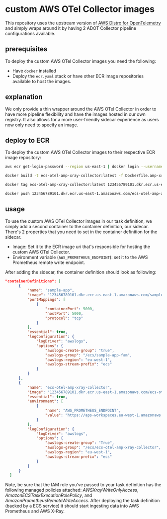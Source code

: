 # custom AWS OTel Collector images

This repository uses the upstream version of [AWS Distro for OpenTelemetry](https://github.com/aws-observability/aws-otel-collector) and
simply wraps around it by having 2 ADOT Collector pipeline configurations available.

## prerequisites

To deploy the custom AWS OTel Collector images you need the following:

- Have `docker` installed
- Deploy the `ecr.yaml` stack or have other ECR image repositories available to host the images.

## explanation

We only provide a thin wrapper around the AWS OTel Collector in order to have more pipeline flexibility and have the images hosted in our own registry. It also allows for a more user-friendly sidecar experience as users now only need to specify an image.

## deploy to ECR

To deploy the custom AWS OTel Collector images to their respective ECR image repository:

```sh
aws ecr get-login-password --region us-east-1 | docker login --username AWS --password-stdin 123456789101.dkr.ecr.us-east-1.amazonaws.com

docker build -t ecs-otel-amp-xray-collector:latest -f Dockerfile.amp-xray

docker tag ecs-otel-amp-xray-collector:latest 123456789101.dkr.ecr.us-east-1.amazonaws.com/ecs-otel-amp-xray-collector:latest

docker push 123456789101.dkr.ecr.us-east-1.amazonaws.com/ecs-otel-amp-xray-collector:latest
```

## usage

To use the custom AWS OTel Collector images in our task definition, we simply add a second container to the container definition, our sidecar. There's 2 properties that you need to set in the container definition for the sidecar.

- Image: Set it to the ECR image uri that's responsible for hosting the custom AWS OTel Collector.
- Environment variable (`AWS_PROMETHEUS_ENDPOINT`): set it to the AWS Prometheus remote write endpoint.

After adding the sidecar, the container definition should look as following:

```json
"containerDefinitions": [
      {
          "name": "sample-app",
          "image": "123456789101.dkr.ecr.us-east-1.amazonaws.com/sample-app:latest",
          "portMappings": [
              {
                  "containerPort": 5000,
                  "hostPort": 5000,
                  "protocol": "tcp"
              }
          ],
          "essential": true,
          "logConfiguration": {
              "logDriver": "awslogs",
              "options": {
                  "awslogs-create-group": "true",
                  "awslogs-group": "/ecs/sample-app-fam",
                  "awslogs-region": "eu-west-1",
                  "awslogs-stream-prefix": "ecs"
              }
          }
      },
      {
          "name": "ecs-otel-amp-xray-collector",
          "image": "123456789101.dkr.ecr.us-east-1.amazonaws.com/ecs-otel-amp-xray-collector:latest",
          "essential": true,
          "environment": [
              {
                  "name": "AWS_PROMETHEUS_ENDPOINT",
                  "value": "https://aps-workspaces.eu-west-1.amazonaws.com/workspaces/ws-3e63f902-e43a-40d0-a86e-1a47d16a6a71/api/v1/remote_write"
              }
          ],
          "logConfiguration": {
              "logDriver": "awslogs",
              "options": {
                  "awslogs-create-group": "True",
                  "awslogs-group": "/ecs/ecs-otel-amp-xray-collector",
                  "awslogs-region": "eu-west-1",
                  "awslogs-stream-prefix": "ecs"
              }
          }
      }
  ]
```

Note, be sure that the IAM role you've passed to your task definition has the following managed policies attached: _AWSXrayWriteOnlyAccess_, _AmazonECSTaskExecutionRolePolicy_, and _AmazonPrometheusRemoteWriteAccess_. After deploying the task definition (backed by a ECS service) it should start ingesting data into AWS Prometheus and AWS X-Ray.
